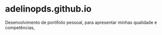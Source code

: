 # adelinopds.github.io
Desenvolvimento de portifolio pessoal, para apresentar minhas qualidade e competências,
